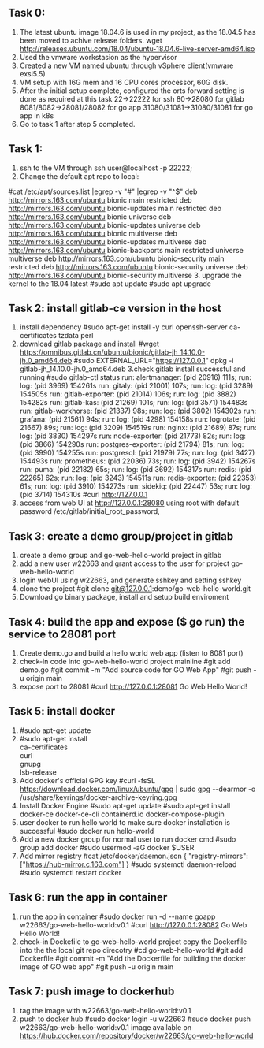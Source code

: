 ## Task 0:
1. The latest ubuntu image 18.04.6 is used in my project, as the 18.04.5 has been moved to achive release folders.
wget http://releases.ubuntu.com/18.04/ubuntu-18.04.6-live-server-amd64.iso
2. Used the vmware workstasion as the hypervisor
3. Created a new VM named ubuntu through vSphere client(vmware exsi5.5)
4. VM setup with 16G mem and 16 CPU cores processor, 60G disk.
5. After the initial setup complete, configured the orts forward setting is done as required at this task
22->22222 for ssh
80->28080 for gitlab
8081/8082->28081/28082 for go app
31080/31081->31080/31081 for go app in k8s
6. Go to task 1 after step 5 completed.

## Task 1:
1. ssh to the VM through ssh user@localhost -p 22222;
2. Change the default apt repo to local:

#cat /etc/apt/sources.list |egrep -v "#" |egrep -v "^$"
deb http://mirrors.163.com/ubuntu bionic main restricted
deb http://mirrors.163.com/ubuntu bionic-updates main restricted
deb http://mirrors.163.com/ubuntu bionic universe
deb http://mirrors.163.com/ubuntu bionic-updates universe
deb http://mirrors.163.com/ubuntu bionic multiverse
deb http://mirrors.163.com/ubuntu bionic-updates multiverse
deb http://mirrors.163.com/ubuntu bionic-backports main restricted universe multiverse
deb http://mirrors.163.com/ubuntu bionic-security main restricted
deb http://mirrors.163.com/ubuntu bionic-security universe
deb http://mirrors.163.com/ubuntu bionic-security multiverse
3. upgrade the kernel to the 18.04 latest
#sudo apt update
#sudo apt upgrade

## Task 2: install gitlab-ce version in the host
1. install dependency
#sudo apt-get install -y curl openssh-server ca-certificates tzdata perl
2. download gitlab package and install
#wget https://omnibus.gitlab.cn/ubuntu/bionic/gitlab-jh_14.10.0-jh.0_amd64.deb
#sudo EXTERNAL_URL="https://127.0.0.1" dpkg -i gitlab-jh_14.10.0-jh.0_amd64.deb
3.check gitlab install successful and running
#sudo gitlab-ctl status
run: alertmanager: (pid 20916) 111s; run: log: (pid 3969) 154261s
run: gitaly: (pid 21001) 107s; run: log: (pid 3289) 154505s
run: gitlab-exporter: (pid 21014) 106s; run: log: (pid 3882) 154282s
run: gitlab-kas: (pid 21269) 101s; run: log: (pid 3571) 154483s
run: gitlab-workhorse: (pid 21337) 98s; run: log: (pid 3802) 154302s
run: grafana: (pid 21561) 94s; run: log: (pid 4298) 154158s
run: logrotate: (pid 21667) 89s; run: log: (pid 3209) 154519s
run: nginx: (pid 21689) 87s; run: log: (pid 3830) 154297s
run: node-exporter: (pid 21773) 82s; run: log: (pid 3866) 154290s
run: postgres-exporter: (pid 21794) 81s; run: log: (pid 3990) 154255s
run: postgresql: (pid 21979) 77s; run: log: (pid 3427) 154493s
run: prometheus: (pid 22036) 73s; run: log: (pid 3942) 154267s
run: puma: (pid 22182) 65s; run: log: (pid 3692) 154317s
run: redis: (pid 22265) 62s; run: log: (pid 3243) 154511s
run: redis-exporter: (pid 22353) 61s; run: log: (pid 3910) 154273s
run: sidekiq: (pid 22447) 53s; run: log: (pid 3714) 154310s
#curl http://127.0.0.1
4. access from web UI at http://127.0.0.1:28080 using root with default password  /etc/gitlab/initial_root_password, 
## Task 3: create a demo group/project in gitlab
1. create a demo group and go-web-hello-world project in gitlab
2. add a new user w22663 and grant access to the user for project go-web-hello-world
3. login webUI using w22663, and generate sshkey and setting sshkey
4. clone the project
#git clone git@127.0.0.1:demo/go-web-hello-world.git
5. Download go binary package, install and setup build enviroment
## Task 4: build the app and expose ($ go run) the service to 28081 port
1. Create demo.go and build a hello world web app (listen to 8081 port)
2. check-in code into go-web-hello-world project mainline
#git add demo.go
#git commit -m "Add source code for GO Web App"
#git push -u origin main
3. expose port to 28081
#curl http://127.0.0.1:28081
Go Web Hello World!
## Task 5: install docker
1. #sudo apt-get update
2. #sudo apt-get install \
    ca-certificates \
    curl \
    gnupg \
    lsb-release
 3. Add docker's official GPG key
 #curl -fsSL https://download.docker.com/linux/ubuntu/gpg | sudo gpg --dearmor -o /usr/share/keyrings/docker-archive-keyring.gpg
 4. Install Docker Engine
 #sudo apt-get update
 #sudo apt-get install docker-ce docker-ce-cli containerd.io docker-compose-plugin
 5. user docker to run hello world to make sure docker installation is successful
 #sudo docker run hello-world
 6. Add a new docker group for normal user to run docker cmd
 #sudo group add docker
 #sudo usermod -aG docker $USER
 7. Add mirror registry
 #cat /etc/docker/daemon.json 
{
  "registry-mirrors": ["https://hub-mirror.c.163.com"]
}
#sudo systemctl daemon-reload
#sudo systemctl restart docker
## Task 6: run the app in container
1. run the app in container
#sudo docker run -d --name goapp w22663/go-web-hello-world:v0.1
#curl http://127.0.0.1:28082
Go Web Hello World!
2. check-in Dockefile to go-web-hello-world project
copy the Dockerfile into the the local git repo direcotry
#cd go-web-hello-world
#git add Dockerfile
#git commit -m "Add the Dockerfile for building the docker image of GO web app" 
#git push -u origin main
## Task 7: push image to dockerhub
1. tag the image with w22663/go-web-hello-world:v0.1
2. push to  docker hub
#sudo docker login -u w22663
#sudo docker push w22663/go-web-hello-world:v0.1
image available on 
https://hub.docker.com/repository/docker/w22663/go-web-hello-world






 
 





